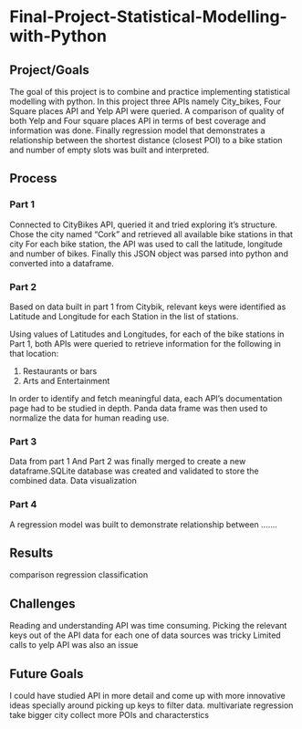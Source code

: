 # Final-Project-Statistical-Modelling-with-Python

## Project/Goals
The goal of this project is to combine and practice implementing statistical modelling with python.
In this project three APIs namely City_bikes, Four Square places API and Yelp API were queried. A comparison of quality of both Yelp and Four square places API in terms of best coverage and information was done.
Finally regression model that demonstrates a relationship between the shortest distance (closest POI) to a bike station  and number of empty slots  was built and interpreted. 
## Process
### Part 1
Connected  to CityBikes API, queried it and tried exploring it’s structure.
Chose the city named “Cork” and retrieved all available bike stations in that city
For each bike station, the API was used to call the latitude, longitude and number of bikes.
Finally this JSON object was parsed into python and converted into a dataframe. 

### Part 2
Based on data built in part 1 from Citybik, relevant keys were identified as Latitude and Longitude for each Station in the list of stations.

Using values of Latitudes and Longitudes, for each of the bike stations in Part 1, both APIs were queried to retrieve information for the following in that location:
 1. Restaurants or bars
 2. Arts and Entertainment

In order to identify and fetch meaningful data, each  API’s documentation page had to be studied in depth.
Panda data frame was then used to normalize the data for human reading use.
### Part 3
Data from part 1 And Part 2 was finally merged to create a new dataframe.SQLite database was created and validated to store the combined data.
Data visualization 

### Part 4

A regression model was built to demonstrate relationship between ....... 


## Results
comparison
regression
classification

## Challenges 
Reading and understanding API was time consuming.
Picking the relevant keys out of the API data for each one of data sources was tricky
Limited calls to yelp API was also an issue 

## Future Goals
I could have studied API in more detail and come up with more innovative ideas specially around picking up keys to filter data.
multivariate regression
take bigger city
collect more POIs and characterstics

